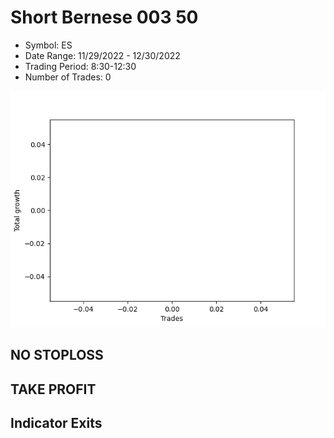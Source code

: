 # Short Bernese 003 50 
- Symbol: ES
- Date Range: 11/29/2022 - 12/30/2022
- Trading Period: 8:30-12:30
- Number of Trades: 0

![Plot](ShortBernese00350ES.png)
## NO STOPLOSS














## TAKE PROFIT











## Indicator Exits

